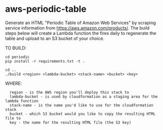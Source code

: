 # aws-periodic-table
Generate an HTML "Periodic Table of Amazon Web Services" by scraping service information from https://aws.amazon.com/products/. The build steps below will create a Lambda function the fires daily to regenerate the table and upload to an S3 bucket of your choice.

TO BUILD:
```
cd periodic
pip install -r requirements.txt -t .

cd ..
./build <region> <lambda-bucket> <stack-name> <bucket> <key>
```  
WHERE:
```
  region - is the AWS region you'll deploy this stack to
  lambda-bucket - is used by cloudformation as a staging area for the lambda function
  stack-name - is the name you'd like to use for the cloudformation stack
  bucket - which S3 bucket would you like to copy the resulting HTML file to
  key - the name for the resulting HTML file (the S3 key)
```  

